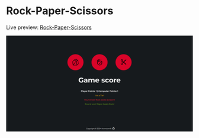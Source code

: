 # Rock-Paper-Scissors

Live preview: [Rock-Paper-Scissors](https://thomasmfx.github.io/rock-paper-scissors/)

![Project preview](assets/images/page-preview.png)